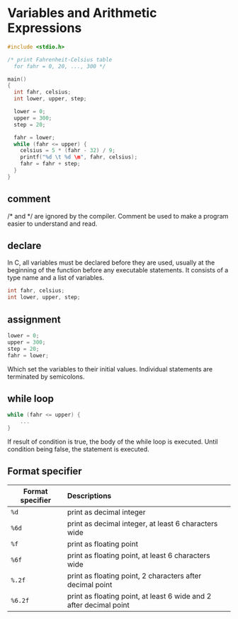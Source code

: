 # Variables and Arithmetic Expressions

```c
#include <stdio.h>

/* print Fahrenheit-Celsius table
  for fahr = 0, 20, ..., 300 */

main()
{
  int fahr, celsius;
  int lower, upper, step;

  lower = 0;
  upper = 300;
  step = 20;

  fahr = lower;
  while (fahr <= upper) {
    celsius = 5 * (fahr - 32) / 9;
    printf("%d \t %d \m", fahr, celsius);
    fahr = fahr + step;
  }
}
```

## comment

/* and */ are ignored by the compiler. Comment be used to make a program easier to understand and read.

## declare

In C, all variables must be declared before they are used, usually at the beginning of the function before any executable statements. It consists of a type name and a list of variables.

```c
int fahr, celsius;
int lower, upper, step;
```

## assignment

```c
lower = 0;
upper = 300;
step = 20;
fahr = lower;
```

Which set the variables to their initial values. Individual statements are terminated by semicolons.

## while loop

```c
while (fahr <= upper) {
    ...
}
```

If result of condition is true, the body of the while loop is executed. Until condition being false, the statement is executed.

## Format specifier
|Format specifier|Descriptions|
|---|:---|
|`%d`|print as decimal integer|
|`%6d`|print as decimal integer, at least 6 characters wide|
|`%f`|print as floating point|
|`%6f`|print as floating point, at least 6 characters wide|
|`%.2f`|print as floating point, 2 characters after decimal point|
|`%6.2f`|print as floating point, at least 6 wide and 2 after decimal point|


